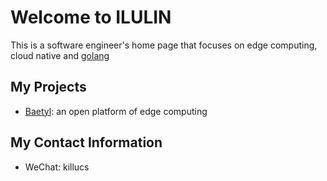 # Welcome to ILULIN

This is a software engineer's home page that focuses on edge computing, cloud native and [golang](http://go-proverbs.github.io/)

## My Projects

- [Baetyl](https://github.com/baetyl/baetyl): an open platform of edge computing

## My Contact Information

- WeChat: killucs
